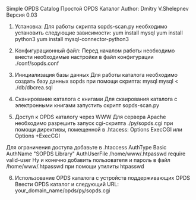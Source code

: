 Simple OPDS Catalog
Простой OPDS Каталог
Author: Dmitry V.Shelepnev
Версия 0.03

1. Установка:
Для работы скрипта sopds-scan.py необходимо установить следующие зависимости:
yum install mysql
yum install python3
yum install mysql-connector-python3

2. Конфигурационный файл:
Перед началом работы необходимо внести необходимые настройки в файл конфигурации ./conf/sopds.conf

3. Инициализация базы данных
Для работы каталога необходимо создать базу данных sopds при помощи скрипта:
mysql mysql < ./db/dbcrea.sql

4. Сканирование каталога с книгами
Для скаирования каталога с электронными книгами запустить скрипт sopds-scan.py

5. Доступ к OPDS каталогу через WWW
Для сервера Apache необходимо разрешить запуск cgi-скрипта ./py/sopds.cgi
при помощи директивы, помещенной в .htacess:
  Options ExecCGI
или
  Options +ExecCGI

Для ограничения доступа добавьте в .htaccess
  AuthType Basic
  AuthName "SOPDS Library"
  AuthUserFile /home/www/.htpasswd
  require valid-user
Ну и конечно добавить пользователя и пароль в файл /home/www/.htpasswd при помощи утилиты htpasswd


6. Использование OPDS каталога с устройств поддерживающих OPDS
Ввести OPDS каталог и следующий URL: your_domain_name/opds/py/sopds.cgi
